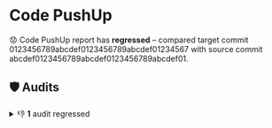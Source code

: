 # Code PushUp

😟 Code PushUp report has **regressed** – compared target commit 0123456789abcdef0123456789abcdef01234567 with source commit abcdef0123456789abcdef0123456789abcdef01.
## 🛡️ Audits

<details>
<summary>👎 <strong>1</strong> audit regressed</summary>

|🔌 Plugin|🛡️ Audit|📏 Current value|📏 Previous value|🔄 Value change|
|:--|:--|:--:|:--:|:--:|
|NPM|Check for outdates NPM packages|🟨 **3 packages are out of date**|🟩 1 package is out of date|![↑ +200 %](https://img.shields.io/badge/%E2%86%91%20%2B200%E2%80%89%25-red)|

</details>
